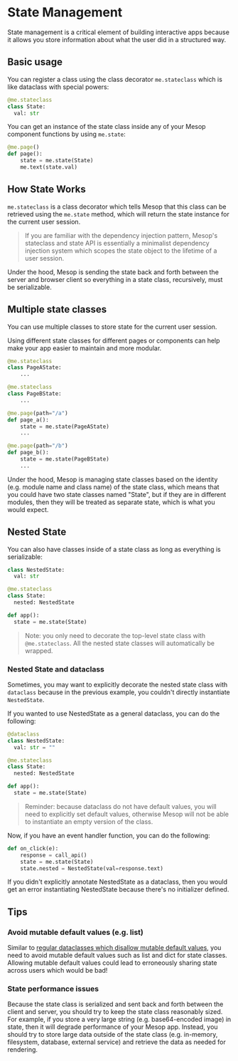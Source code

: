 # State Management

State management is a critical element of building interactive apps because it allows you store information about what the user did in a structured way.

## Basic usage

You can register a class using the class decorator `me.stateclass` which is like dataclass with special powers:

```python
@me.stateclass
class State:
  val: str
```

You can get an instance of the state class inside any of your Mesop component functions by using `me.state`:

```py
@me.page()
def page():
    state = me.state(State)
    me.text(state.val)
```

## How State Works

`me.stateclass` is a class decorator which tells Mesop that this class can be retrieved using the `me.state` method, which will return the state instance for the current user session.

> If you are familiar with the dependency injection pattern, Mesop's stateclass and state API is essentially a minimalist dependency injection system which scopes the state object to the lifetime of a user session.

Under the hood, Mesop is sending the state back and forth between the server and browser client so everything in a state class, recursively, must be serializable.

## Multiple state classes

You can use multiple classes to store state for the current user session.

Using different state classes for different pages or components can help make your app easier to maintain and more modular.

```py
@me.stateclass
class PageAState:
    ...

@me.stateclass
class PageBState:
    ...

@me.page(path="/a")
def page_a():
    state = me.state(PageAState)
    ...

@me.page(path="/b")
def page_b():
    state = me.state(PageBState)
    ...
```

Under the hood, Mesop is managing state classes based on the identity (e.g. module name and class name) of the state class, which means that you could have two state classes named "State", but if they are in different modules, then they will be treated as separate state, which is what you would expect.

## Nested State

You can also have classes inside of a state class as long as everything is serializable:

```python
class NestedState:
  val: str

@me.stateclass
class State:
  nested: NestedState

def app():
  state = me.state(State)
```

> Note: you only need to decorate the top-level state class with `@me.stateclass`. All the nested state classes will automatically be wrapped.

### Nested State and dataclass

Sometimes, you may want to explicitly decorate the nested state class with `dataclass` because in the previous example, you couldn't directly instantiate `NestedState`.

If you wanted to use NestedState as a general dataclass, you can do the following:

```python
@dataclass
class NestedState:
  val: str = ""

@me.stateclass
class State:
  nested: NestedState

def app():
  state = me.state(State)
```

> Reminder: because dataclass do not have default values, you will need to explicitly set default values, otherwise Mesop will not be able to instantiate an empty version of the class.

Now, if you have an event handler function, you can do the following:

```py
def on_click(e):
    response = call_api()
    state = me.state(State)
    state.nested = NestedState(val=response.text)
```

If you didn't explicitly annotate NestedState as a dataclass, then you would get an error instantiating NestedState because there's no initializer defined.

## Tips

### Avoid mutable default values (e.g. list)

Similar to [regular dataclasses which disallow mutable default values](https://docs.python.org/3/library/dataclasses.html#mutable-default-values), you need to avoid mutable default values such as list and dict for state classes. Allowing mutable default values could lead to erroneously sharing state across users which would be bad!

### State performance issues

Because the state class is serialized and sent back and forth between the client and server, you should try to keep the state class reasonably sized. For example, if you store a very large string (e.g. base64-encoded image) in state, then it will degrade performance of your Mesop app. Instead, you should try to store large data outside of the state class (e.g. in-memory, filesystem, database, external service) and retrieve the data as needed for rendering.
